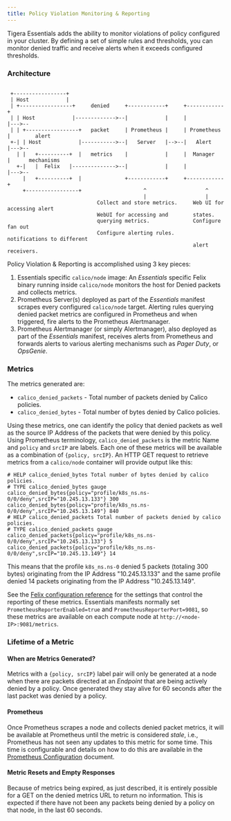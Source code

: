 ```yaml
---
title: Policy Violation Monitoring & Reporting
---
```


Tigera Essentials adds the ability to monitor violations of policy
configured in your cluster. By defining a set of simple rules and thresholds,
you can monitor denied traffic and receive alerts when it exceeds configured
thresholds.

### Architecture

```

 +-----------------+
 | Host            |
 | +-----------------+     denied     +------------+     +------------+
 | | Host            |------------->--|            |     |            |--->--
 | | +-----------------+   packet     | Prometheus |     | Prometheus |        alert
 +-| | Host            |----------->--|   Server   |-->--|   Alert    |--->--
   | |   +----------+  |   metrics    |            |     |  Manager   |      mechanisms
   +-|   |  Felix   |-------------->--|            |     |            |--->--
     |   +----------+  |              +------------+     +------------+
     +-----------------+                    ^                   ^
                                            |                   |
                             Collect and store metrics.     Web UI for accessing alert
                             WebUI for accessing and        states.
                             querying metrics.              Configure fan out
                             Configure alerting rules.      notifications to different
                                                            alert receivers.
```

Policy Violation & Reporting is accomplished using 3 key pieces:

1. Essentials specific `calico/node` image: An _Essentials_ specific Felix
   binary running inside `calico/node` monitors the host for Denied packets and
   collects metrics.
2. Prometheus Server(s) deployed as part of the _Essentials_ manifest scrapes
   every configured `calico/node` target. Alerting rules querying denied packet
   metrics are configured in Prometheus and when triggered, fire alerts to
   the Prometheus Alertmanager.
3. Prometheus Alertmanager (or simply Alertmanager), also deployed as part of
   the _Essentials_ manifest, receives alerts from Prometheus and forwards
   alerts to various alerting mechanisms such as _Pager Duty_, or _OpsGenie_.

### Metrics

The metrics generated are:

- `calico_denied_packets` - Total number of packets denied by Calico policies.
- `calico_denied_bytes` - Total number of bytes denied by Calico policies.

Using these metrics, one can identify the policy that denied packets as well as
the source IP Address of the packets that were denied by this policy. Using
Prometheus terminology, `calico_denied_packets` is the metric Name and `policy`
and `srcIP` are labels. Each one of these metrics will be available as a
combination of `{policy, srcIP}`. An HTTP GET request to retrieve metrics from a
`calico/node` container will provide output like this:

```
# HELP calico_denied_bytes Total number of bytes denied by calico policies.
# TYPE calico_denied_bytes gauge
calico_denied_bytes{policy="profile/k8s_ns.ns-0/0/deny",srcIP="10.245.13.133"} 300
calico_denied_bytes{policy="profile/k8s_ns.ns-0/0/deny",srcIP="10.245.13.149"} 840
# HELP calico_denied_packets Total number of packets denied by calico policies.
# TYPE calico_denied_packets gauge
calico_denied_packets{policy="profile/k8s_ns.ns-0/0/deny",srcIP="10.245.13.133"} 5
calico_denied_packets{policy="profile/k8s_ns.ns-0/0/deny",srcIP="10.245.13.149"} 14
```

This means that the profile `k8s_ns.ns-0` denied 5 packets (totaling 300 bytes)
originating from the IP Address "10.245.13.133" and the same profile denied 14
packets originating from the IP Address "10.245.13.149".

See
the
[Felix configuration reference]({{site.baseurl}}/{{page.version}}/reference/felix/configuration#essentials-specific-configuration) for
the settings that control the reporting of these metrics.  Essentials manifests
normally set `PrometheusReporterEnabled=true` and
`PrometheusReporterPort=9081`, so these metrics are available on each compute
node at `http://<node-IP>:9081/metrics`.

### Lifetime of a Metric

#### When are Metrics Generated?

Metrics with a `{policy, srcIP}` label pair will only be generated at a node
when there are packets directed at an _Endpoint_ that are being actively denied
by a policy. Once generated they stay alive for 60 seconds after the last
packet was denied by a policy.

#### Prometheus

Once Prometheus scrapes a node and collects denied packet metrics, it will be
available at Prometheus until the metric is considered _stale_, i.e.,
Prometheus has not seen any updates to this metric for some time. This time is
configurable and details on how to do this are available in the
[Prometheus Configuration]({{site.baseurl}}/{{page.version}}/usage/configuration/prometheus) document.

#### Metric Resets and Empty Responses

Because of metrics being expired, as just described, it is entirely possible
for a GET on the denied metrics URL to return no information.  This is expected
if there have not been any packets being denied by a policy on that node, in
the last 60 seconds.
